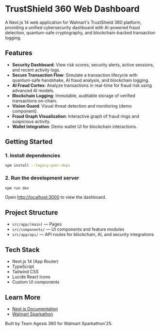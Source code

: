 # TrustShield 360 Web Dashboard

A Next.js 14 web application for Walmart's TrustShield 360 platform, providing a unified cybersecurity dashboard with AI-powered fraud detection, quantum-safe cryptography, and blockchain-backed transaction logging.

## Features

- **Security Dashboard**: View risk scores, security alerts, active sessions, and recent activity logs.
- **Secure Transaction Flow**: Simulate a transaction lifecycle with quantum-safe handshake, AI fraud analysis, and blockchain logging.
- **AI Fraud Cortex**: Analyze transactions in real-time for fraud risk using advanced AI models.
- **Blockchain Logging**: Immutable, auditable storage of verified transactions on-chain.
- **Vision Guard**: Visual threat detection and monitoring (demo component).
- **Fraud Graph Visualization**: Interactive graph of fraud rings and suspicious activity.
- **Wallet Integration**: Demo wallet UI for blockchain interactions.

## Getting Started

### 1. Install dependencies
```bash
npm install --legacy-peer-deps
```

### 2. Run the development server
```bash
npm run dev
```

Open [http://localhost:3000](http://localhost:3000) to view the dashboard.

## Project Structure
- `src/app/(main)` — Pages
- `src/components/` — UI components and feature modules
- `src/app/api/` — API routes for blockchain, AI, and security integrations


## Tech Stack
- Next.js 14 (App Router)
- TypeScript
- Tailwind CSS
- Lucide React Icons
- Custom UI components

## Learn More
- [Next.js Documentation](https://nextjs.org/docs)
- [Walmart Sparkathon](https://walmart.converge.tech/content/converge/en_in/sparkathon/building-trust-in-retail-with-cybersecurity.html)

Built by Team Agesis 360 for Walmart Sparkathon'25.
